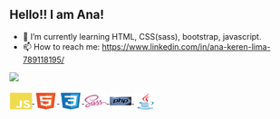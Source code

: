 ## Hello!! I am Ana!
- 🌱 I’m currently learning HTML, CSS(sass), bootstrap, javascript.
- 📫 How to reach me: https://www.linkedin.com/in/ana-keren-lima-789118195/

<div align="left">
  <a href="https://github.com/Anakeren1996/">
  <img height="180em" src="https://github-readme-stats.vercel.app/api/top-langs/?username=Anakeren1996&layout=compact&langs_count=7&theme=dracula"/>
</div>
 
 <div style="display: inline_block"><br>
  <img align="center" alt="Ana-Js" height="30" width="40" src="https://raw.githubusercontent.com/devicons/devicon/master/icons/javascript/javascript-plain.svg">
  <img align="center" alt="Ana-HTML" height="30" width="40" src="https://raw.githubusercontent.com/devicons/devicon/master/icons/html5/html5-original.svg">
  <img align="center" alt="Ana-CSS" height="30" width="40" src="https://raw.githubusercontent.com/devicons/devicon/master/icons/css3/css3-original.svg">
  <img align="center" alt="Ana-SASS" height="30" width="40" src="https://raw.githubusercontent.com/devicons/devicon/master/icons/sass/sass-original.svg">
  <img align="center" alt="Ana-PHP" height="30" width="40" src="https://raw.githubusercontent.com/devicons/devicon/master/icons/php/php-original.svg">
  <img align="center" alt="Ana-JAVA" height="30" width="40" src="https://raw.githubusercontent.com/devicons/devicon/master/icons/java/java-original.svg">
</div>
  

